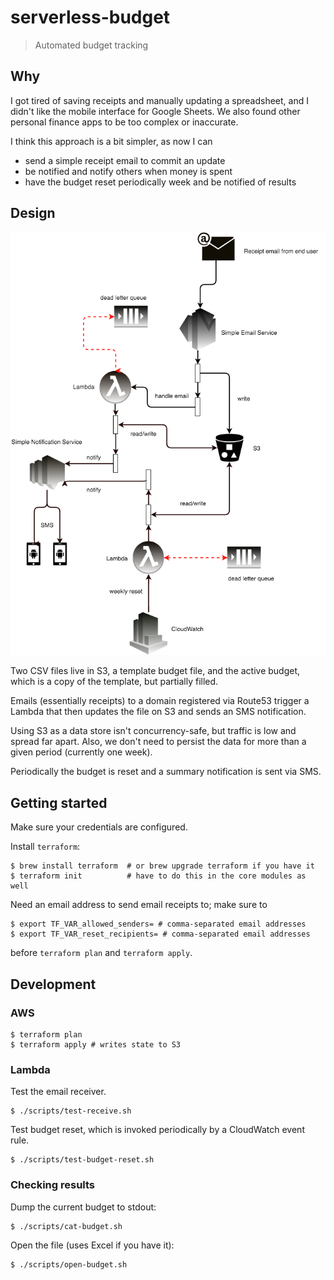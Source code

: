 # serverless-budget

> Automated budget tracking


## Why

I got tired of saving receipts and manually updating a spreadsheet, and I didn't like the mobile interface for Google Sheets. We also found other personal finance apps to be too complex or inaccurate.

I think this approach is a bit simpler, as now I can

* send a simple receipt email to commit an update
* be notified and notify others when money is spent
* have the budget reset periodically week and be notified of results


## Design

<p align="center">
  <img src="./budget.png">
</p>

Two CSV files live in S3, a template budget file, and the active budget, which is a copy of the template, but partially filled.

Emails (essentially receipts) to a domain registered via Route53 trigger a Lambda that then updates the file on S3 and sends an SMS notification.

Using S3 as a data store isn't concurrency-safe, but traffic is low and spread far apart. Also, we don't need to persist the data for more than a given period (currently one week).

Periodically the budget is reset and a summary notification is sent via SMS.


## Getting started

Make sure your credentials are configured.

Install `terraform`:

```
$ brew install terraform  # or brew upgrade terraform if you have it
$ terraform init          # have to do this in the core modules as well
```

Need an email address to send email receipts to; make sure to

```
$ export TF_VAR_allowed_senders= # comma-separated email addresses
$ export TF_VAR_reset_recipients= # comma-separated email addresses
```

before `terraform plan` and `terraform apply`.

## Development

### AWS

```
$ terraform plan
$ terraform apply # writes state to S3
```

### Lambda


Test the email receiver.

```
$ ./scripts/test-receive.sh
```

Test budget reset, which is invoked periodically by a CloudWatch event rule.

```
$ ./scripts/test-budget-reset.sh
```

### Checking results

Dump the current budget to stdout:

```
$ ./scripts/cat-budget.sh
```

Open the file (uses Excel if you have it):

```
$ ./scripts/open-budget.sh
```
